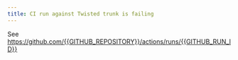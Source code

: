 ```yaml
---
title: CI run against Twisted trunk is failing
---
```

See https://github.com/{{GITHUB_REPOSITORY}}/actions/runs/{{GITHUB_RUN_ID}}
